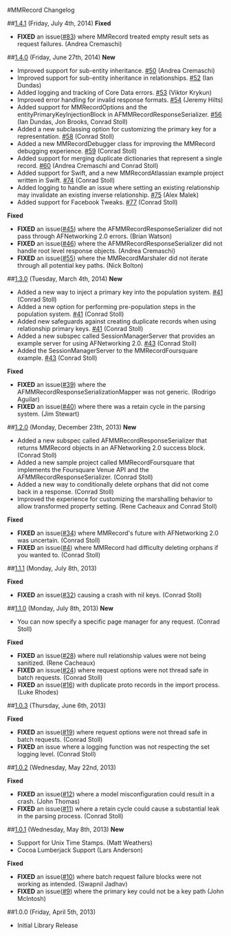 #MMRecord Changelog

##[1.4.1](https://github.com/mutualmobile/MMRecord/issues?milestone=9&state=closed) (Friday, July 4th, 2014)
**Fixed**
* **FIXED** an issue([#83](https://github.com/mutualmobile/MMRecord/issues/83)) where MMRecord treated empty result sets as request failures. (Andrea Cremaschi)

##[1.4.0](https://github.com/mutualmobile/MMRecord/issues?milestone=7&state=closed) (Friday, June 27th, 2014)
**New**
* Improved support for sub-entity inheritance. [#50](https://github.com/mutualmobile/MMRecord/issues/50) (Andrea Cremaschi)
* Improved support for sub-entity inheritance in relationships. [#52](https://github.com/mutualmobile/MMRecord/pull/52) (Ian Dundas)
* Added logging and tracking of Core Data errors. [#53](https://github.com/mutualmobile/MMRecord/issues/53) (Viktor Krykun)
* Improved error handling for invalid response formats. [#54](https://github.com/mutualmobile/MMRecord/pull/54) (Jeremy Hilts)
* Added support for MMRecordOptions and the entityPrimaryKeyInjectionBlock in AFMMRecordResponseSerializer. [#56](https://github.com/mutualmobile/MMRecord/issues/56) (Ian Dundas, Jon Brooks, Conrad Stoll)
* Added a new subclassing option for customizing the primary key for a representation. [#58](https://github.com/mutualmobile/MMRecord/pull/58) (Conrad Stoll)
* Added a new MMRecordDebugger class for improving the MMRecord debugging experience. [#59](https://github.com/mutualmobile/MMRecord/pull/59) (Conrad Stoll)
* Added support for merging duplicate dictionaries that represent a single record. [#60](https://github.com/mutualmobile/MMRecord/pull/60) (Andrea Cremaschi and Conrad Stoll)
* Added support for Swift, and a new MMRecordAtlassian example project written in Swift. [#74](https://github.com/mutualmobile/MMRecord/pull/74) (Conrad Stoll)
* Added logging to handle an issue where setting an existing relationship may invalidate an existing inverse relationship. [#75](https://github.com/mutualmobile/MMRecord/issues/75) (Alex Malek)
* Added support for Facebook Tweaks. [#77](https://github.com/mutualmobile/MMRecord/pull/77) (Conrad Stoll)

**Fixed**
* **FIXED** an issue([#45](https://github.com/mutualmobile/MMRecord/issues/45)) where the AFMMRecordResponseSerializer did not pass through AFNetworking 2.0 errors. (Brian Watson)
* **FIXED** an issue([#46](https://github.com/mutualmobile/MMRecord/issues/46)) where the AFMMRecordResponseSerializer did not handle root level response objects. (Andrea Cremaschi)
* **FIXED** an issue([#55](https://github.com/mutualmobile/MMRecord/pull/55)) where the MMRecordMarshaler did not iterate through all potential key paths. (Nick Bolton)


##[1.3.0](https://github.com/mutualmobile/MMRecord/issues?milestone=6&state=closed) (Tuesday, March 4th, 2014)
**New**
* Added a new way to inject a primary key into the population system. [#41](https://github.com/mutualmobile/MMRecord/pull/41) (Conrad Stoll)
* Added a new option for performing pre-population steps in the population system. [#41](https://github.com/mutualmobile/MMRecord/pull/41) (Conrad Stoll)
* Added new safeguards against creating duplicate records when using relationship primary keys. [#41](https://github.com/mutualmobile/MMRecord/pull/41) (Conrad Stoll)
* Added a new subspec called SessionManagerServer that provides an example server for using AFNetworking 2.0. [#43](https://github.com/mutualmobile/MMRecord/pull/43) (Conrad Stoll)
* Added the SessionManagerServer to the MMRecordFoursquare example. [#43](https://github.com/mutualmobile/MMRecord/pull/43) (Conrad Stoll)

**Fixed**
* **FIXED** an issue([#39](https://github.com/mutualmobile/MMRecord/issues/39)) where the AFMMRecordResponseSerializationMapper was not generic. (Rodrigo Aguilar)
* **FIXED** an issue([#40](https://github.com/mutualmobile/MMRecord/issues/40)) where there was a retain cycle in the parsing system. (Jim Stewart)

##[1.2.0](https://github.com/mutualmobile/MMRecord/issues?milestone=5&state=closed) (Monday, December 23th, 2013)
**New**
* Added a new subspec called AFMMRecordResponseSerializer that returns MMRecord objects in an AFNetworking 2.0 success block. (Conrad Stoll)
* Added a new sample project called MMRecordFoursquare that implements the Foursquare Venue API and the AFMMRecordResponseSerializer. (Conrad Stoll)
* Added a new way to conditionally delete orphans that did not come back in a response. (Conrad Stoll)
* Improved the experience for customizing the marshalling behavior to allow transformed property setting. (Rene Cacheaux and Conrad Stoll)

**Fixed**
* **FIXED** an issue([#34](https://github.com/mutualmobile/MMRecord/issues/34)) where MMRecord's future with AFNetworking 2.0 was uncertain. (Conrad Stoll)
* **FIXED** an issue([#4](https://github.com/mutualmobile/MMRecord/issues/4)) where MMRecord had difficulty deleting orphans if you wanted to. (Conrad Stoll)

##[1.1.1](https://github.com/mutualmobile/MMRecord/issues?milestone=8&state=closed) (Monday, July 8th, 2013)

**Fixed**
* **FIXED** an issue([#32](https://github.com/mutualmobile/MMRecord/pull/32)) causing a crash with nil keys. (Conrad Stoll)

##[1.1.0](https://github.com/mutualmobile/MMRecord/issues?milestone=4&state=closed) (Monday, July 8th, 2013)
**New**
* You can now specify a specific page manager for any request. (Conrad Stoll)

**Fixed**
* **FIXED** an issue([#28](https://github.com/mutualmobile/MMRecord/pull/28)) where null relationship values were not being sanitized. (Rene Cacheaux)
* **FIXED** an issue([#24](https://github.com/mutualmobile/MMRecord/pull/24)) where request options were not thread safe in batch requests. (Conrad Stoll)
* **FIXED** an issue([#16](https://github.com/mutualmobile/MMRecord/issues/16)) with duplicate proto records in the import process. (Luke Rhodes)

##[1.0.3](https://github.com/mutualmobile/MMRecord/issues?milestone=3&state=closed) (Thursday, June 6th, 2013)

**Fixed**
* **FIXED** an issue([#19](https://github.com/mutualmobile/MMRecord/pull/19)) where request options were not thread safe in batch requests. (Conrad Stoll)
* **FIXED** an issue where a logging function was not respecting the set logging level. (Conrad Stoll)

##[1.0.2](https://github.com/mutualmobile/MMRecord/issues?milestone=2&state=closed) (Wednesday, May 22nd, 2013)

**Fixed**
* **FIXED** an issue([#12](https://github.com/mutualmobile/MMRecord/pull/12)) where a model misconfiguration could result in a crash. (John Thomas)
* **FIXED** an issue([#11](https://github.com/mutualmobile/MMRecord/pull/11)) where a retain cycle could cause a substantial leak in the parsing process. (Conrad Stoll)

##[1.0.1](https://github.com/mutualmobile/MMRecord/issues?milestone=1&state=closed) (Wednesday, May 8th, 2013)
**New**
* Support for Unix Time Stamps. (Matt Weathers)
* Cocoa Lumberjack Support (Lars Anderson)

**Fixed**
* **FIXED** an issue([#10](https://github.com/mutualmobile/MMRecord/pull/10)) where batch request failure blocks were not working as intended. (Swapnil Jadhav)
* **FIXED** an issue([#9](https://github.com/mutualmobile/MMRecord/pull/9)) where the primary key could not be a key path (John McIntosh)

##1.0.0 (Friday, April 5th, 2013)
 * Initial Library Release